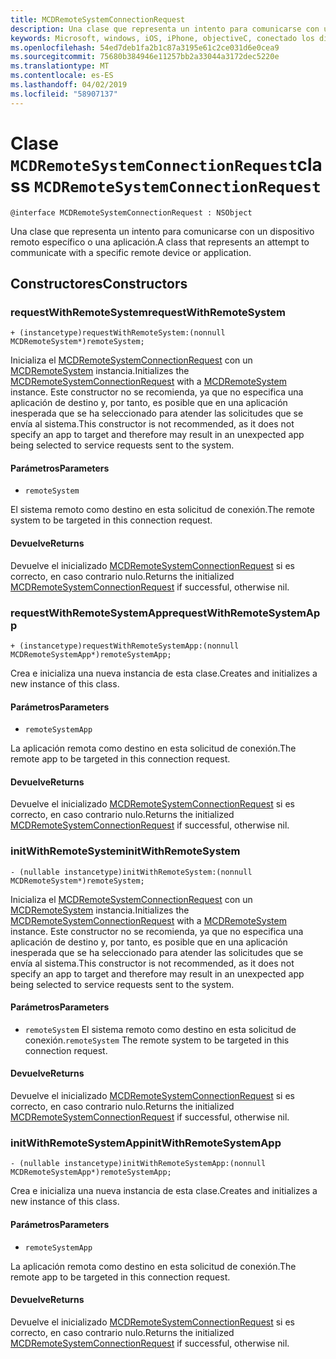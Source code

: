 ```yaml
---
title: MCDRemoteSystemConnectionRequest
description: Una clase que representa un intento para comunicarse con un dispositivo remoto específico o una aplicación.
keywords: Microsoft, windows, iOS, iPhone, objectiveC, conectado los dispositivos, proyecto Roma
ms.openlocfilehash: 54ed7deb1fa2b1c87a3195e61c2ce031d6e0cea9
ms.sourcegitcommit: 75680b384946e11257bb2a33044a3172dec5220e
ms.translationtype: MT
ms.contentlocale: es-ES
ms.lasthandoff: 04/02/2019
ms.locfileid: "58907137"
---
```

# <a name="class-mcdremotesystemconnectionrequest"></a><span data-ttu-id="75110-104">Clase `MCDRemoteSystemConnectionRequest`</span><span class="sxs-lookup"><span data-stu-id="75110-104">class `MCDRemoteSystemConnectionRequest`</span></span> 

```
@interface MCDRemoteSystemConnectionRequest : NSObject
```  

<span data-ttu-id="75110-105">Una clase que representa un intento para comunicarse con un dispositivo remoto específico o una aplicación.</span><span class="sxs-lookup"><span data-stu-id="75110-105">A class that represents an attempt to communicate with a specific remote device or application.</span></span>

## <a name="constructors"></a><span data-ttu-id="75110-106">Constructores</span><span class="sxs-lookup"><span data-stu-id="75110-106">Constructors</span></span>

### <a name="requestwithremotesystem"></a><span data-ttu-id="75110-107">requestWithRemoteSystem</span><span class="sxs-lookup"><span data-stu-id="75110-107">requestWithRemoteSystem</span></span>
`+ (instancetype)requestWithRemoteSystem:(nonnull MCDRemoteSystem*)remoteSystem;`

<span data-ttu-id="75110-108">Inicializa el [MCDRemoteSystemConnectionRequest](MCDRemoteSystemConnectionRequest.md) con un [MCDRemoteSystem](../remotesystems/MCDRemoteSystem.md) instancia.</span><span class="sxs-lookup"><span data-stu-id="75110-108">Initializes the [MCDRemoteSystemConnectionRequest](MCDRemoteSystemConnectionRequest.md) with a [MCDRemoteSystem](../remotesystems/MCDRemoteSystem.md) instance.</span></span> <span data-ttu-id="75110-109">Este constructor no se recomienda, ya que no especifica una aplicación de destino y, por tanto, es posible que en una aplicación inesperada que se ha seleccionado para atender las solicitudes que se envía al sistema.</span><span class="sxs-lookup"><span data-stu-id="75110-109">This constructor is not recommended, as it does not specify an app to target and therefore may result in an unexpected app being selected to service requests sent to the system.</span></span>

#### <a name="parameters"></a><span data-ttu-id="75110-110">Parámetros</span><span class="sxs-lookup"><span data-stu-id="75110-110">Parameters</span></span>
* `remoteSystem` 

<span data-ttu-id="75110-111">El sistema remoto como destino en esta solicitud de conexión.</span><span class="sxs-lookup"><span data-stu-id="75110-111">The remote system to be targeted in this connection request.</span></span>

#### <a name="returns"></a><span data-ttu-id="75110-112">Devuelve</span><span class="sxs-lookup"><span data-stu-id="75110-112">Returns</span></span>
<span data-ttu-id="75110-113">Devuelve el inicializado [MCDRemoteSystemConnectionRequest](MCDRemoteSystemConnectionRequest.md) si es correcto, en caso contrario nulo.</span><span class="sxs-lookup"><span data-stu-id="75110-113">Returns the initialized [MCDRemoteSystemConnectionRequest](MCDRemoteSystemConnectionRequest.md) if successful, otherwise nil.</span></span>

### <a name="requestwithremotesystemapp"></a><span data-ttu-id="75110-114">requestWithRemoteSystemApp</span><span class="sxs-lookup"><span data-stu-id="75110-114">requestWithRemoteSystemApp</span></span>
`+ (instancetype)requestWithRemoteSystemApp:(nonnull MCDRemoteSystemApp*)remoteSystemApp;`

<span data-ttu-id="75110-115">Crea e inicializa una nueva instancia de esta clase.</span><span class="sxs-lookup"><span data-stu-id="75110-115">Creates and initializes a new instance of this class.</span></span>

#### <a name="parameters"></a><span data-ttu-id="75110-116">Parámetros</span><span class="sxs-lookup"><span data-stu-id="75110-116">Parameters</span></span>
* `remoteSystemApp` 

<span data-ttu-id="75110-117">La aplicación remota como destino en esta solicitud de conexión.</span><span class="sxs-lookup"><span data-stu-id="75110-117">The remote app to be targeted in this connection request.</span></span>

#### <a name="returns"></a><span data-ttu-id="75110-118">Devuelve</span><span class="sxs-lookup"><span data-stu-id="75110-118">Returns</span></span>
<span data-ttu-id="75110-119">Devuelve el inicializado [MCDRemoteSystemConnectionRequest](MCDRemoteSystemConnectionRequest.md) si es correcto, en caso contrario nulo.</span><span class="sxs-lookup"><span data-stu-id="75110-119">Returns the initialized [MCDRemoteSystemConnectionRequest](MCDRemoteSystemConnectionRequest.md) if successful, otherwise nil.</span></span>

### <a name="initwithremotesystem"></a><span data-ttu-id="75110-120">initWithRemoteSystem</span><span class="sxs-lookup"><span data-stu-id="75110-120">initWithRemoteSystem</span></span>
`- (nullable instancetype)initWithRemoteSystem:(nonnull MCDRemoteSystem*)remoteSystem;`

<span data-ttu-id="75110-121">Inicializa el [MCDRemoteSystemConnectionRequest](MCDRemoteSystemConnectionRequest.md) con un [MCDRemoteSystem](../remotesystems/MCDRemoteSystem.md) instancia.</span><span class="sxs-lookup"><span data-stu-id="75110-121">Initializes the [MCDRemoteSystemConnectionRequest](MCDRemoteSystemConnectionRequest.md) with a [MCDRemoteSystem](../remotesystems/MCDRemoteSystem.md) instance.</span></span> <span data-ttu-id="75110-122">Este constructor no se recomienda, ya que no especifica una aplicación de destino y, por tanto, es posible que en una aplicación inesperada que se ha seleccionado para atender las solicitudes que se envía al sistema.</span><span class="sxs-lookup"><span data-stu-id="75110-122">This constructor is not recommended, as it does not specify an app to target and therefore may result in an unexpected app being selected to service requests sent to the system.</span></span>

#### <a name="parameters"></a><span data-ttu-id="75110-123">Parámetros</span><span class="sxs-lookup"><span data-stu-id="75110-123">Parameters</span></span>
* <span data-ttu-id="75110-124">`remoteSystem` El sistema remoto como destino en esta solicitud de conexión.</span><span class="sxs-lookup"><span data-stu-id="75110-124">`remoteSystem` The remote system to be targeted in this connection request.</span></span>

#### <a name="returns"></a><span data-ttu-id="75110-125">Devuelve</span><span class="sxs-lookup"><span data-stu-id="75110-125">Returns</span></span>
<span data-ttu-id="75110-126">Devuelve el inicializado [MCDRemoteSystemConnectionRequest](MCDRemoteSystemConnectionRequest.md) si es correcto, en caso contrario nulo.</span><span class="sxs-lookup"><span data-stu-id="75110-126">Returns the initialized [MCDRemoteSystemConnectionRequest](MCDRemoteSystemConnectionRequest.md) if successful, otherwise nil.</span></span>

### <a name="initwithremotesystemapp"></a><span data-ttu-id="75110-127">initWithRemoteSystemApp</span><span class="sxs-lookup"><span data-stu-id="75110-127">initWithRemoteSystemApp</span></span>
`- (nullable instancetype)initWithRemoteSystemApp:(nonnull MCDRemoteSystemApp*)remoteSystemApp;`

<span data-ttu-id="75110-128">Crea e inicializa una nueva instancia de esta clase.</span><span class="sxs-lookup"><span data-stu-id="75110-128">Creates and initializes a new instance of this class.</span></span>

#### <a name="parameters"></a><span data-ttu-id="75110-129">Parámetros</span><span class="sxs-lookup"><span data-stu-id="75110-129">Parameters</span></span>
* `remoteSystemApp` 

<span data-ttu-id="75110-130">La aplicación remota como destino en esta solicitud de conexión.</span><span class="sxs-lookup"><span data-stu-id="75110-130">The remote app to be targeted in this connection request.</span></span>

#### <a name="returns"></a><span data-ttu-id="75110-131">Devuelve</span><span class="sxs-lookup"><span data-stu-id="75110-131">Returns</span></span>
<span data-ttu-id="75110-132">Devuelve el inicializado [MCDRemoteSystemConnectionRequest](MCDRemoteSystemConnectionRequest.md) si es correcto, en caso contrario nulo.</span><span class="sxs-lookup"><span data-stu-id="75110-132">Returns the initialized [MCDRemoteSystemConnectionRequest](MCDRemoteSystemConnectionRequest.md) if successful, otherwise nil.</span></span>